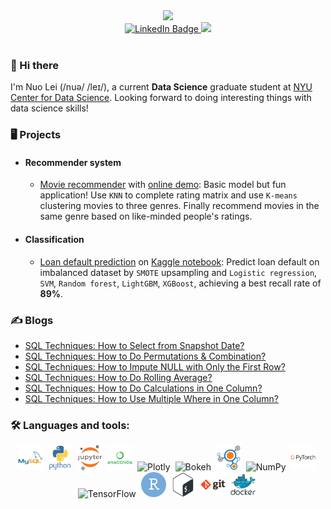 
<div id="header" align="center">
  <img src="https://media.giphy.com/media/xBDV607THDAypMysPx/giphy.gif" width="110"/>
</div>

<div id="badges" align="center">
  <a href="https://www.linkedin.com/in/nuo-lei/">
    <img src="https://img.shields.io/badge/LinkedIn-blue?style=for-the-badge&logo=linkedin&logoColor=white" alt="LinkedIn Badge"/>
  </a>
  <a href="https://nuo-lei.medium.com/">
    <img src="https://img.shields.io/badge/Medium-black?style=for-the-badge&logo=medium&logoColor=white"/>
  </a>
</div>

<div id="counter" align="center">
    <img src="https://komarev.com/ghpvc/?username=NuoLeiNYU&style=flat-square&color=blue" alt=""/>
</div>

### 👋 Hi there 

I'm Nuo Lei (/nuə/ /leɪ/), a current **Data Science** graduate student at [NYU Center for Data Science](https://cds.nyu.edu/). Looking forward to doing interesting things with data science skills!

<!-- 
I love the satisfaction of delivering meaningful **insights** from real-world data👨‍💻. And I also enjoy the beauty of concise but informative **data visualization**📈.

---
### 👔 More about me:
- 🎓 Education: Current **data science** graduate student at [NYU Center for Data Science](https://cds.nyu.edu/). Undergraduate student at [UIBE](http://english.uibe.edu.cn/) major in **financial mathematics**. 
- 📫 How to reach me: nuo.lei@nyu.edu or [![Linkedin Badge](https://img.shields.io/badge/-NuoLei-blue?style=flat&logo=Linkedin&logoColor=white)](https://www.linkedin.com/in/nuo-lei/)
- 😄 Pronouns: He/him/his
- ⚡ Favorite quote: *"In God we trust. All others must bring data."* -- by [W. Edwards Deming](https://en.wikipedia.org/wiki/W._Edwards_Deming)

-->

### 🖥️ Projects


- #### Recommender system

  - [Movie recommender](https://github.com/NuoLeiNYU/movie-recommendation-system) with [online demo](https://nuolei-movie.streamlit.app): Basic model but fun application! Use `KNN` to complete rating matrix and use `K-means` clustering movies to three genres. Finally recommend movies in the same genre based on like-minded people's ratings.

- #### Classification

  - [Loan default prediction](https://github.com/NuoLeiNYU/loan-default-prediction) on [Kaggle notebook](https://www.kaggle.com/code/nyunuolei/loan-default-prediction): Predict loan default on imbalanced dataset by `SMOTE` upsampling and  `Logistic regression`, `SVM`, `Random forest`, `LightGBM`, `XGBoost`, achieving a best recall rate of **89%**.




### ✍️ Blogs

<!-- BLOG-POST-LIST:START -->
- [SQL Techniques: How to Select from Snapshot Date?](https://nuo-lei.medium.com/sql-techniques-how-to-select-from-snapshot-date-366355f8ac94?source=rss-f46e2802cd5e------2)
- [SQL Techniques: How to Do Permutations &amp; Combination?](https://nuo-lei.medium.com/sql-techniques-how-to-do-permutations-combination-67f4e1def5ab?source=rss-f46e2802cd5e------2)
- [SQL Techniques: How to Impute NULL with Only the First Row?](https://nuo-lei.medium.com/sql-techniques-how-to-impute-null-with-only-the-first-row-b011b8f3bcb5?source=rss-f46e2802cd5e------2)
- [SQL Techniques: How to Do Rolling Average?](https://nuo-lei.medium.com/sql-techniques-how-to-do-rolling-average-cebc4a173b86?source=rss-f46e2802cd5e------2)
- [SQL Techniques: How to Do Calculations in One Column?](https://nuo-lei.medium.com/sql-techniques-how-to-do-calculations-in-one-column-92749eeac88a?source=rss-f46e2802cd5e------2)
- [SQL Techniques: How to Use Multiple Where in One Column?](https://nuo-lei.medium.com/sql-techniques-how-to-use-multiple-where-in-one-column-a819a801b099?source=rss-f46e2802cd5e------2)
<!-- BLOG-POST-LIST:END -->

### 🛠️ Languages and tools:

<div id="language" align="center">
  <img src="https://github.com/devicons/devicon/blob/master/icons/mysql/mysql-original-wordmark.svg" title="MySQL" alt="MySQL" width="40" height="40"/>&nbsp;
  <img src="https://github.com/devicons/devicon/blob/master/icons/python/python-original-wordmark.svg" title="Python" alt="Python" width="40" height="40"/>&nbsp;
  <img src="https://github.com/devicons/devicon/blob/master/icons/jupyter/jupyter-original-wordmark.svg" title="Jupyter" alt="Jupyter" width="40" height="40"/>&nbsp;
  <img src="https://github.com/devicons/devicon/blob/master/icons/anaconda/anaconda-original-wordmark.svg" title="Anaconda" alt="Anaconda" width="40" height="40"/>&nbsp;
  <img src="https://www.vectorlogo.zone/logos/plot_ly/plot_ly-official.svg" title="Plotly" alt="Plotly" width="40" height="40"/>&nbsp;
  <img src="https://static.bokeh.org/branding/logos/bokeh-logo.svg" title="Bokeh" alt="Bokeh" width="40" height="40"/>&nbsp;
  <img src="https://github.com/devicons/devicon/blob/master/icons/networkx/networkx-original.svg" title="NetworkX" alt="NetworkX" width="40" height="40"/>&nbsp;
  <img src="https://user-images.githubusercontent.com/67586773/105040771-43887300-5a88-11eb-9f01-bee100b9ef22.png" title="NumPy" alt="NumPy" width="40" height="40"/>&nbsp;
  <img src="https://github.com/devicons/devicon/blob/master/icons/pytorch/pytorch-original-wordmark.svg" title="PyTorch" alt="PyTorch" width="40" height="40"/>&nbsp;
  <img src="https://upload.wikimedia.org/wikipedia/commons/1/11/TensorFlowLogo.svg" title="TensorFlow" alt="TensorFlow" width="40" height="40"/>&nbsp;
  <img src="https://github.com/devicons/devicon/blob/master/icons/rstudio/rstudio-original.svg" title="R" alt="R" width="40" height="40"/>&nbsp;
  <img src="https://github.com/devicons/devicon/blob/master/icons/bash/bash-original.svg" title="Bash" alt="Bash" width="40" height="40"/>&nbsp;
  <img src="https://github.com/devicons/devicon/blob/master/icons/git/git-original-wordmark.svg" title="Git" alt="Git" width="40" height="40"/>&nbsp;
  <img src="https://github.com/devicons/devicon/blob/master/icons/docker/docker-original-wordmark.svg" title="Docker" alt="Docker" width="40" height="40"/>&nbsp;
</div>

<!-- --- -->


<!-- ### 📊 My stats : -->


<!-- <div id="language" align="center">

[![GitHub Streak](http://github-readme-streak-stats.herokuapp.com?user=NuoLeiNYU)](https://git.io/streak-stats)
</div> -->

<!-- 
<div id="language" align="center">

[![Top Langs](https://github-readme-stats.vercel.app/api/top-langs/?username=NuoLeiNYU)](https://github.com/anuraghazra/github-readme-stats)
</div> -->




<!-- ---
### 📚 Reference
Much thanks to the detailed [github profile building tutorial](https://www.sitepoint.com/github-profile-readme/) by [Nida Khan](https://www.sitepoint.com/author/nkhan/)! -->

